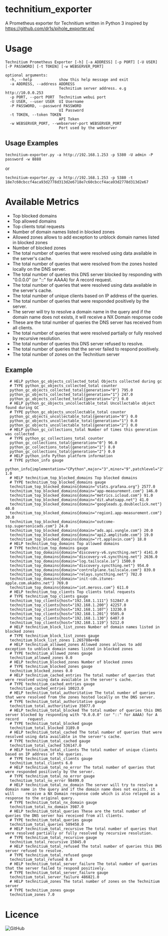 # technitium_exporter

A Prometheus exporter for Technitium written in Python 3 inspired by https://github.com/dr1s/pihole_exporter.py/

# Usage
	Technitium Prometheus Exporter [-h] [-a ADDRESS] [-p PORT] [-U USER] [-P PASSWORD] [-t TOKEN] [-w WEBSERVER_PORT]

	optional arguments:
	  -h, --help            show this help message and exit
	  -a ADDRESS, --address ADDRESS
	                        Technitium server address. e.g http://10.0.0.253
	  -p PORT, --port PORT  Technitium webui port
	  -U USER, --user USER  UI Username
	  -P PASSWORD, --password PASSWORD
	                        UI Password
	  -t TOKEN, --token TOKEN
	                        API Token
	  -w WEBSERVER_PORT, --webserver-port WEBSERVER_PORT
	                        Port used by the webserver


## Usage Examples

    technitium-exporter.py -a http://192.168.1.253 -p 5380 -U admin -P password -w 8888
or

    technitium-exporter.py -a http://192.168.1.253 -p 5380 -t 18e7c60cbccf4aca93d2778d313d2e6718e7c60cbccf4aca93d2778d313d2e67


# Available Metrics

* Top blocked domains
* Top allowed domains
* Top clients total requests
* Number of domain names listed in blocked zones
* Allowed zones allows to add exception to unblock domain names listed in blocked zones
* Number of blocked zones
* The total number of queries that were resolved using data available in the server's cache.
* The total number of queries that were resolved from the zones hosted locally on the DNS server.
* The total number of queries this DNS server blocked by responding with "0.0.0.0" (or "::" for AAAA) for A record request.
* The total number of queries that were resolved using data available in the server's cache.
* The total number of unique clients based on IP address of the queries.
* The total number of queries that were responded positively by the server.
* The server will try to resolve a domain name in the query and if the domain name does not exists, it will receive a NX Domain response code
* These are the total number of queries the DNS server has received from all clients.
* The total number of queries that were resolved partially or fully resolved by recursive resolution.
* The total number of queries this DNS server refused to resolve.
* The total number of queries that the server failed to respond positively.
* The total number of zones on the Technitium server

## Example
	  # HELP python_gc_objects_collected_total Objects collected during gc
	  # TYPE python_gc_objects_collected_total counter
	  python_gc_objects_collected_total{generation="0"} 795.0
	  python_gc_objects_collected_total{generation="1"} 247.0
	  python_gc_objects_collected_total{generation="2"} 0.0
	  # HELP python_gc_objects_uncollectable_total Uncollectable object found during GC
	  # TYPE python_gc_objects_uncollectable_total counter
	  python_gc_objects_uncollectable_total{generation="0"} 0.0
	  python_gc_objects_uncollectable_total{generation="1"} 0.0
	  python_gc_objects_uncollectable_total{generation="2"} 0.0
	  # HELP python_gc_collections_total Number of times this generation was collected
	  # TYPE python_gc_collections_total counter
	  python_gc_collections_total{generation="0"} 96.0
	  python_gc_collections_total{generation="1"} 8.0
	  python_gc_collections_total{generation="2"} 0.0
	  # HELP python_info Python platform information
	  # TYPE python_info gauge
	  python_info{implementation="CPython",major="3",minor="9",patchlevel="2",version="3.9.2"} 1.0
	  # HELP technitium_top_blocked_domains Top blocked domains
	  # TYPE technitium_top_blocked_domains gauge
	  technitium_top_blocked_domains{domain="stats.grafana.org"} 2577.0
	  technitium_top_blocked_domains{domain="app-measurement.com"} 146.0
	  technitium_top_blocked_domains{domain="metrics.icloud.com"} 91.0
	  technitium_top_blocked_domains{domain="dit.whatsapp.net"} 41.0
	  technitium_top_blocked_domains{domain="googleads.g.doubleclick.net"} 40.0
	  technitium_top_blocked_domains{domain="region1.app-measurement.com"} 30.0
	  technitium_top_blocked_domains{domain="outcome-ssp.supersonicads.com"} 24.0
	  technitium_top_blocked_domains{domain="ads.api.vungle.com"} 20.0
	  technitium_top_blocked_domains{domain="api2.amplitude.com"} 19.0
	  technitium_top_blocked_domains{domain="rt.applovin.com"} 18.0
	  # HELP technitium_top_domains Top allowed domains
	  # TYPE technitium_top_domains gauge
	  technitium_top_domains{domain="discovery-v6.syncthing.net"} 4141.0
	  technitium_top_domains{domain="discovery-v4.syncthing.net"} 2636.0
	  technitium_top_domains{domain="log.tailscale.io"} 1500.0
	  technitium_top_domains{domain="discovery.syncthing.net"} 954.0
	  technitium_top_domains{domain="controlplane.tailscale.com"} 839.0
	  technitium_top_domains{domain="relays.syncthing.net"} 782.0
	  technitium_top_domains{domain="init-cdn.itunes-apple.com.akadns.net"} 769.0
	  technitium_top_domains{domain="iot.meross.com"} 611.0
	  # HELP technitium_top_clients Top clients total requests
	  # TYPE technitium_top_clients gauge
	  technitium_top_clients{host="192.168.1.111"} 512847.0
	  technitium_top_clients{host="192.168.1.200"} 42257.0
	  technitium_top_clients{host="192.168.1.107"} 13230.0
	  technitium_top_clients{host="192.168.1.201"} 9505.0
	  technitium_top_clients{host="192.168.1.130"} 6407.0
	  technitium_top_clients{host="192.168.1.119"} 5212.0
	  # HELP technitium_block_list_zones Number of domain names listed in blocked zones
	  # TYPE technitium_block_list_zones gauge
	  technitium_block_list_zones 1.265788e+06
	  # HELP technitium_allowed_zones Allowed zones allows to add exception to unblock domain names listed in blocked zones
	  # TYPE technitium_allowed_zones gauge
	  technitium_allowed_zones 0.0
	  # HELP technitium_blocked_zones Number of blocked zones
	  # TYPE technitium_blocked_zones gauge
	  technitium_blocked_zones 0.0
	  # HELP technitium_cached_entries The total number of queries that were resolved using data available in the server's cache.
	  # TYPE technitium_cached_entries gauge
	  technitium_cached_entries 10023.0
	  # HELP technitium_total_authoritative The total number of queries that were resolved from the zones hosted locally on the DNS server.
	  # TYPE technitium_total_authoritative gauge
	  technitium_total_authoritative 35077.0
	  # HELP technitium_total_blocked The total number of queries this DNS server blocked by responding with "0.0.0.0" (or "::" for AAAA) for A record 	  request.
	  # TYPE technitium_total_blocked gauge
	  technitium_total_blocked 3189.0
	  # HELP technitium_total_cached The total number of queries that were resolved using data available in the server's cache.
	  # TYPE technitium_total_cached gauge
	  technitium_total_cached 536147.0
	  # HELP technitium_total_clients The total number of unique clients based on IP address of the queries.
	  # TYPE technitium_total_clients gauge
	  technitium_total_clients 6.0
	  # HELP technitium_total_no_error The total number of queries that were responded positively by the server.
	  # TYPE technitium_total_no_error gauge
	  technitium_total_no_error 98499.0
	  # HELP technitium_total_nx_domain The server will try to resolve a domain name in the query and if the domain name does not exists, it will 	  receive a NX Domain response code which is also relayed as a response to the original query.
	  # TYPE technitium_total_nx_domain gauge
	  technitium_total_nx_domain 3987.0
	  # HELP technitium_total_queries These are the total number of queries the DNS server has received from all clients.
	  # TYPE technitium_total_queries gauge
	  technitium_total_queries 589458.0
	  # HELP technitium_total_recursive The total number of queries that were resolved partially or fully resolved by recursive resolution.
	  # TYPE technitium_total_recursive gauge
	  technitium_total_recursive 15045.0
	  # HELP technitium_total_refused The total number of queries this DNS server refused to resolve.
	  # TYPE technitium_total_refused gauge
	  technitium_total_refused 0.0
	  # HELP technitium_total_server_failure The total number of queries that the server failed to respond positively.
	  # TYPE technitium_total_server_failure gauge
	  technitium_total_server_failure 486821.0
	  # HELP technitium_zones The total number of zones on the Technitium server
	  # TYPE technitium_zones gauge
	  technitium_zones 7.0


# Licence
![GitHub](https://img.shields.io/github/license/kgleeson/technitium_exporter)
